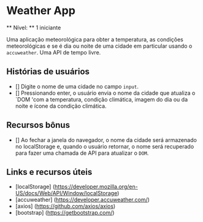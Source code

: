 # Weather App

** Nível: ** 1 iniciante

Uma aplicação meteorológica para obter a temperatura, as condições meteorológicas e se é dia ou noite de uma cidade em particular usando o `accuweather`. Uma API de tempo livre.

## Histórias de usuários

- [] Digite o nome de uma cidade no campo `input`.
- [] Pressionando enter, o usuário envia o nome da cidade que atualiza o `DOM 'com a temperatura, condição climática, imagem do dia ou da noite e ícone da condição climática.

## Recursos bônus

- [] Ao fechar a janela do navegador, o nome da cidade será armazenado no localStorage e, quando o usuário retornar, o nome será recuperado para fazer uma chamada de API para atualizar o `DOM`.

## Links e recursos úteis

- [localStorage] (https://developer.mozilla.org/en-US/docs/Web/API/Window/localStorage)
- [accuweather] (https://developer.accuweather.com/)
- [axios] (https://github.com/axios/axios)
- [bootstrap] (https://getbootstrap.com/)
